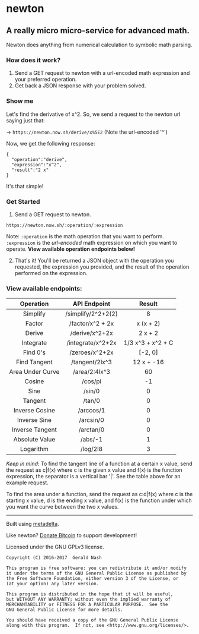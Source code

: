 # newton
## A really micro micro-service for advanced math.
Newton does anything from numerical calculation to symbolic math parsing.

### How does it work?
1. Send a GET request to newton with a url-encoded math expression and your preferred operation.
2. Get back a JSON response with your problem solved.


### Show me
Let's find the derivative of x^2.
So, we send a request to the newton url saying just that:

-> `https://newton.now.sh/derive/x%5E2` (Note the url-encoded '^')

Now, we get the following response:
```
{
  "operation":"derive",
  "expression":"x^2",
  "result":"2 x"
}
```
It's that simple!

### Get Started
1. Send a GET request to newton.
```
https://newton.now.sh/:operation/:expression
```
Note: `:operation` is the math operation that you want to perform. `:expression` is the *url-encoded* math expression on which you want to operate. **View available operation endpoints below!**

2. That's it! You'll be returned a JSON object with the operation you requested, the expression you provided, and the result of the operation performed on the expression.

### View available endpoints:
| Operation |    API Endpoint   |       Result      |
|:---------:|:-----------------:|:-----------------:|
| Simplify  | /simplify/2^2+2(2)| 8                 |
| Factor    | /factor/x^2 + 2x  | x (x + 2)         |
| Derive    | /derive/x^2+2x    | 2 x + 2           |
| Integrate | /integrate/x^2+2x | 1/3 x^3 + x^2 + C |
| Find 0's  | /zeroes/x^2+2x    | [-2, 0]           |
| Find Tangent| /tangent/2lx^3  | 12 x + -16        |
| Area Under Curve| /area/2:4lx^3| 60               |
| Cosine    | /cos/pi            | -1                 |
| Sine      | /sin/0            | 0                 |
| Tangent   | /tan/0            | 0                 |
| Inverse Cosine    | /arccos/1            | 0                 |
| Inverse Sine    | /arcsin/0            | 0                 |
| Inverse Tangent    | /arctan/0            | 0                 |
| Absolute Value    | /abs/-1            | 1                 |  
| Logarithm | /log/2l8           | 3               |

*Keep in mind:*
To find the tangent line of a function at a certain x value,
send the request as c|f(x) where c is the given x value and f(x) is the function expression, the separator is a vertical bar '|'. See the table above for an example request.

To find the area under a function, send the request as c:d|f(x) where c is the starting x value, d is the ending x value, and f(x) is the function under which you want the curve between the two x values.

-----------------------------------------------------------------
Built using [metadelta](https://github.com/metadelta/metadelta-core).

Like newton? [Donate Bitcoin](https://coinbase.com/aunyks) to support development!  

Licensed under the GNU GPLv3 license.  

    Copyright (C) 2016-2017  Gerald Nash

    This program is free software: you can redistribute it and/or modify
    it under the terms of the GNU General Public License as published by
    the Free Software Foundation, either version 3 of the License, or
    (at your option) any later version.

    This program is distributed in the hope that it will be useful,
    but WITHOUT ANY WARRANTY; without even the implied warranty of
    MERCHANTABILITY or FITNESS FOR A PARTICULAR PURPOSE.  See the
    GNU General Public License for more details.

    You should have received a copy of the GNU General Public License
    along with this program.  If not, see <http://www.gnu.org/licenses/>.
